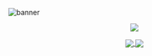 
![banner](https://user-images.githubusercontent.com/86687715/193377775-0410e1ab-e77b-4300-a189-99d0c79cd420.png)



<!--Ícones-->

<p align="center">
  <a href="https://skillicons.dev">
    <img src="https://skillicons.dev/icons?i=git,html,css,bootstrap,javascript,nodejs" />
  </a>
</p>

  
  
   
   
  
 
 <!--Barra de status-->
  
  
  
  
  
  
  
  <!--Teste -->
  
<div align="center">
  <a href="https://github.com/anuraghazra/github-readme-stats">
    <img align="center" src="https://github-readme-stats.vercel.app/api/pin/?username=Rodr1goTavares&repo=github-readme-stats" />
  </a>
  <a href="https://github.com/anuraghazra/convoychat">
    <img align="center" src="https://github-readme-stats.vercel.app/api/pin/?username=Rodr1goTavares&repo=convoychat" />
  </a>
</div>









  
  
  
  










